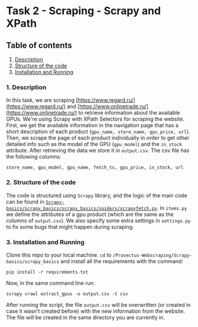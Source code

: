 # Task 2 - Scraping - Scrapy and XPath

## Table of contents
1. [ Description ](#desc)
2. [ Structure of the code ](#struct)
3. [ Installation and Running ](#install)

<a name="desc"></a>
### 1. Description
In this task, we are scraping [https://www.regard.ru/](https://www.regard.ru/) and [https://www.onlinetrade.ru/](https://www.onlinetrade.ru/) to retrieve information about the available GPUs. We're using Scrapy with XPath Selectors for scraping the website. First, we get the available information in the navigation page that has a short description of each product (`gpu_name, store_name, gpu_price, url`). Then, we scrape the page of each product individually in order to get other detailed info such as the model of the GPU (`gpu_model`) and the `in_stock` attribute. After retrieving the data we store it in `output.csv`. The csv file has the following columns:
```
store_name, gpu_model, gpu_name, fetch_ts, gpu_price, in_stock, url
```

<a name="struct"></a>
### 2. Structure of the code
The code is structured using `Scrapy` library, and the logic of the main code can be found in [`Scrapy-basics/scrapy_basics/scrapy_basics/spiders/scrapyfetch.py`](https://github.com/hasankhadra/Provectus-Webscraping/blob/dev_part2/Scrapy-basics/scrapy_basics/scrapy_basics/spiders/scrapyfetch.py). In `items.py` we define the attributes of a gpu product (which are the same as the columns of `output.csv`). We also specify some extra settings in `settings.py` to fix some bugs that might happen during scraping. 

<a name="install"></a>
### 3. Installation and Running
Clone this repo to your local machine. `cd` to `/Provectus-Webscraping/Scrapy-basics/scrapy_basics` and install all the requirements with the command:
```
pip install -r requirements.txt
```
Now, in the same command line run:
```
scrapy crawl extract_gpus -o output.csv -t csv
```
After running the script, the file `output.csv` will be overwritten (or created in case it wasn't created before) with the new information from the website. The file will be created in the same directory you are currently in.
